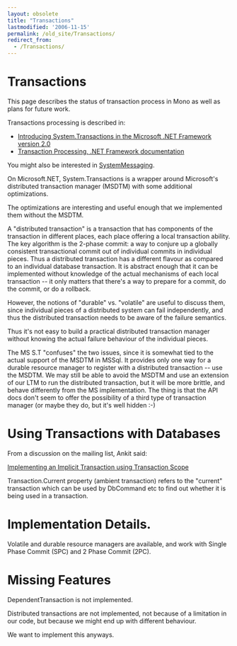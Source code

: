 ```yaml
---
layout: obsolete
title: "Transactions"
lastmodified: '2006-11-15'
permalink: /old_site/Transactions/
redirect_from:
  - /Transactions/
---
```


Transactions
============

This page describes the status of transaction process in Mono as well as plans for future work.

Transactions processing is described in:

-   [Introducing System.Transactions in the Microsoft .NET Framework version 2.0](http://www.microsoft.com/downloads/details.aspx?FamilyID=AAC3D722-444C-4E27-8B2E-C6157ED16B15&displaylang=en)
-   [Transaction Processing, .NET Framework documentation](http://msdn2.microsoft.com/en-us/library/w97s6fw4(en-US,VS.80).aspx)

You might also be interested in [SystemMessaging]({{site.github.url}}/old_site/System.Messaging).

On Microsoft.NET, System.Transactions is a wrapper around Microsoft's distributed transaction manager (MSDTM) with some additional optimizations.

The optimizations are interesting and useful enough that we implemented them without the MSDTM.

A "distributed transaction" is a transaction that has components of the transaction in different places, each place offering a local transaction ability. The key algorithm is the 2-phase commit: a way to conjure up a globally consistent transactional commit out of individual commits in individual pieces. Thus a distributed transaction has a different flavour as compared to an individual database transaction. It is abstract enough that it can be implemented without knowledge of the actual mechanisms of each local transaction -- it only matters that there's a way to prepare for a commit, do the commit, or do a rollback.

However, the notions of "durable" vs. "volatile" are useful to discuss them, since individual pieces of a distributed system can fail independently, and thus the distributed transaction needs to be aware of the failure semantics.

Thus it's not easy to build a practical distributed transaction manager without knowing the actual failure behaviour of the individual pieces.

The MS S.T "confuses" the two issues, since it is somewhat tied to the actual support of the MSDTM in MSSql. It provides only one way for a durable resource manager to register with a distributed transaction -- use the MSDTM. We may still be able to avoid the MSDTM and use an extension of our LTM to run the distributed transaction, but it will be more brittle, and behave differently from the MS implementation. The thing is that the API docs don't seem to offer the possibility of a third type of transaction manager (or maybe they do, but it's well hidden :-)

Using Transactions with Databases
=================================

From a discussion on the mailing list, Ankit said:

[Implementing an Implicit Transaction using Transaction Scope](http://msdn2.microsoft.com/en-us/library/ms172152.aspx)

Transaction.Current property (ambient transaction) refers to the "current" transaction which can be used by DbCommand etc to find out whether it is being used in a transaction.

Implementation Details.
=======================

Volatile and durable resource managers are available, and work with Single Phase Commit (SPC) and 2 Phase Commit (2PC).

Missing Features
================

DependentTransaction is not implemented.

Distributed transactions are not implemented, not because of a limitation in our code, but because we might end up with different behaviour.

We want to implement this anyways.

